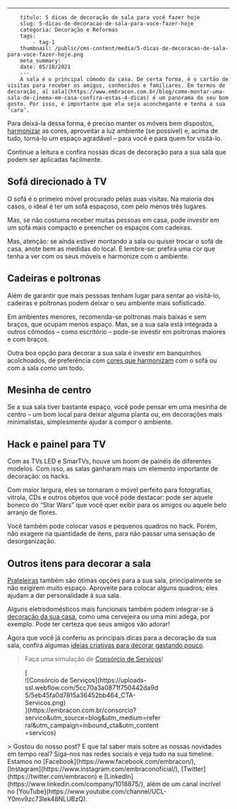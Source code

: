 ---
        titulo: 5 dicas de decoração de sala para você fazer hoje
        slug: 5-dicas-de-decoracao-de-sala-para-voce-fazer-hoje
        categoria: Decoração e Reformas
        tags:
            - tag-1
        thumbnail: /public/cms-content/media/5-dicas-de-decoracao-de-sala-para-voce-fazer-hoje.png
        meta_summary: 
        date: 05/10/2021
        ---
        A sala é o principal cômodo da casa. De certa forma, é o cartão de visitas para receber os amigos, conhecidos e familiares. Em termos de decoração, a[ sala](https://www.embracon.com.br/blog/como-montar-uma-sala-de-cinema-em-casa-confira-estas-4-dicas) é um panorama do seu bom gosto. Por isso, é importante que ela seja aconchegante e tenha a sua ‘cara’.

Para deixá-la dessa forma, é preciso manter os móveis bem dispostos, [harmonizar](https://www.embracon.com.br/blog/vale-a-pena-usar-papel-de-parede-na-decoracao) as cores, aproveitar a luz ambiente (se possível) e, acima de tudo, torná-lo um espaço agradável – para você e para quem for visitá-lo.

Continue a leitura e confira nossas dicas de decoração para a sua sala que podem ser aplicadas facilmente.

**Sofá direcionado à TV**
-------------------------

O sofá é o primeiro móvel procurado pelas suas visitas. Na maioria dos casos, o ideal é ter um sofá espaçoso, com pelo menos três lugares.

Mas, se não costuma receber muitas pessoas em casa, pode investir em um sofá mais compacto e preencher os espaços com cadeiras.

Mas, atenção: se ainda estiver montando a sala ou quiser trocar o sofá de casa, anote bem as medidas do local. E lembre-se: prefira uma cor que tenha a ver com os seus móveis e harmonize com o ambiente.

**Cadeiras e poltronas**
------------------------

Além de garantir que mais pessoas tenham lugar para sentar ao visitá-lo, cadeiras e poltronas podem deixar o seu ambiente mais sofisticado.

Em ambientes menores, recomenda-se poltronas mais baixas e sem braços, que ocupam menos espaço. Mas, se a sua sala está integrada a outros cômodos – como escritório – pode-se investir em poltronas maiores e com braços.

Outra boa opção para decorar a sua sala é investir em banquinhos acolchoados, de preferência com [cores que harmonizam](https://www.embracon.com.br/blog/como-escolher-as-cores-de-tintas-para-os-ambientes-da-casa) com o sofá ou com a sala como um todo.

**Mesinha de centro**
---------------------

Se a sua sala tiver bastante espaço, você pode pensar em uma mesinha de centro – um bom local para deixar alguma planta ou, em decorações mais minimalistas, simplesmente ajudar a compor o ambiente.

**Hack e painel para TV**
-------------------------

Com as TVs LED e SmarTVs, houve um boom de painéis de diferentes modelos. Com isso, as salas ganharam mais um elemento importante de decoração: os hacks.

Com maior largura, eles se tornaram o móvel perfeito para fotografias, vitrola, CDs e outros objetos que você pode destacar: pode ser aquele boneco do “Star Wars” que você quer exibir para os amigos ou aquele belo arranjo de flores.

Você também pode colocar vasos e pequenos quadros no hack. Porém, não exagere na quantidade de itens, para não passar uma sensação de desorganização.

**Outros itens para decorar a sala**
------------------------------------

[Prateleiras](https://www.embracon.com.br/blog/como-usar-prateleiras-na-decoracao-da-casa) também são ótimas opções para a sua sala, principalmente se não exigirem muito espaço. Aproveite para colocar alguns quadros; eles ajudam a dar personalidade à sua sala.

Alguns eletrodomésticos mais funcionais também podem integrar-se à [decoração da sua casa](https://www.embracon.com.br/blog/estilos-de-decoracao-conheca-os-principais-e-identifique-o-seu), como uma cervejeira ou uma mini adega, por exemplo. Pode ter certeza que seus amigos vão adorar!

Agora que você já conferiu as principais dicas para a decoração da sua sala, confira algumas [ideias criativas para decorar gastando pouco](https://www.embracon.com.br/blog/6-ideias-criativas-para-decorar-gastando-pouco).

> Faça uma simulação de [Consórcio de Serviços](https://www.embracon.com.br/consorcio-servicos)!

<figure class="w-richtext-figure-type-image w-richtext-align-center" style="max-width:310px">[<div>![Consórcio de Serviços](https://uploads-ssl.webflow.com/5cc70a3a0871f750442da9d5/5eb45fa0d7815a36452bb464_CTA-Servicos.png)</div>](https://embracon.com.br/consorcio?servico&utm_source=blog&utm_medium=referral&utm_campaign=inbound_cta&utm_content=servicos)</figure>> Gostou do nosso post? E que tal saber mais sobre as nossas novidades em tempo real? Siga-nos nas redes sociais e veja tudo na sua timeline. Estamos no [Facebook](https://www.facebook.com/embracon/), [Instagram](https://www.instagram.com/embraconoficial/), [Twitter](https://twitter.com/embracon) e [LinkedIn](https://www.linkedin.com/company/1018875/), além de um canal incrível no [YouTube](https://www.youtube.com/channel/UCL-Y0mv9zc73Iek48NLUBzQ).
        